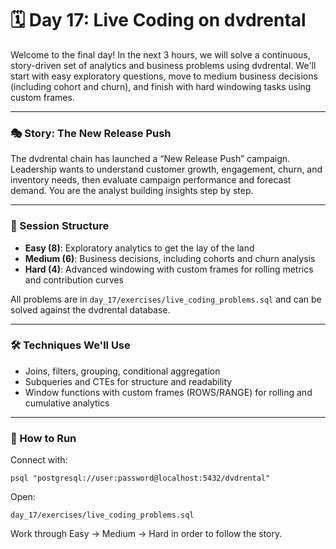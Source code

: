# 🗓️ Day 17: Live Coding on dvdrental

Welcome to the final day! In the next 3 hours, we will solve a continuous, story-driven set of analytics and business problems using dvdrental. We'll start with easy exploratory questions, move to medium business decisions (including cohort and churn), and finish with hard windowing tasks using custom frames.

---

### 🎭 Story: The New Release Push

The dvdrental chain has launched a “New Release Push” campaign. Leadership wants to understand customer growth, engagement, churn, and inventory needs, then evaluate campaign performance and forecast demand. You are the analyst building insights step by step.

---

### 🧭 Session Structure

- **Easy (8)**: Exploratory analytics to get the lay of the land
- **Medium (6)**: Business decisions, including cohorts and churn analysis
- **Hard (4)**: Advanced windowing with custom frames for rolling metrics and contribution curves

All problems are in `day_17/exercises/live_coding_problems.sql` and can be solved against the dvdrental database.

---

### 🛠️ Techniques We'll Use

- Joins, filters, grouping, conditional aggregation
- Subqueries and CTEs for structure and readability
- Window functions with custom frames (ROWS/RANGE) for rolling and cumulative analytics

---

### 📡 How to Run

Connect with:

`psql "postgresql://user:password@localhost:5432/dvdrental"`

Open:

`day_17/exercises/live_coding_problems.sql`

Work through Easy → Medium → Hard in order to follow the story.
